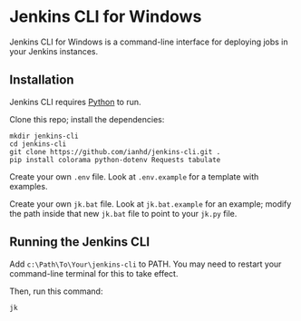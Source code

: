 # Jenkins CLI for Windows
Jenkins CLI for Windows is a command-line interface for deploying jobs in your Jenkins instances.

## Installation
Jenkins CLI requires [Python](https://www.python.org/) to run.

Clone this repo; install the dependencies:

```
mkdir jenkins-cli
cd jenkins-cli
git clone https://github.com/ianhd/jenkins-cli.git .
pip install colorama python-dotenv Requests tabulate
```

Create your own `.env` file. Look at `.env.example` for a template with examples.

Create your own `jk.bat` file. Look at `jk.bat.example` for an example; modify the path inside that new `jk.bat` file to point to your `jk.py` file.

## Running the Jenkins CLI
Add `c:\Path\To\Your\jenkins-cli` to PATH. You may need to restart your command-line terminal for this to take effect.

Then, run this command:

```
jk
```
